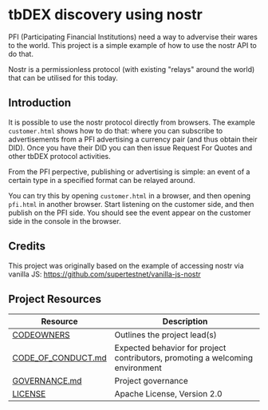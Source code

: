 # tbDEX discovery using nostr

PFI (Participating Financial Institutions) need a way to advervise their wares to the world. This project is a simple example of how to use the nostr API to do that.

Nostr is a permissionless protocol (with existing "relays" around the world) that can be utilised for this today.  

## Introduction

It is possible to use the nostr protocol directly from browsers. The example `customer.html` shows how to do that: where you can subscribe to advertisements from a PFI advertising a currency pair (and thus obtain their DID). Once you have their DID you can then issue Request For Quotes and other tbDEX protocol activities. 

From the PFI perpective, publishing or advertising is simple: an event of a certain type in a specified format can be relayed around. 

You can try this by opening `customer.html` in a browser, and then opening `pfi.html` in another browser. Start listening on the customer side, and then publish on the PFI side. You should see the event appear on the customer side in the console in the browser. 



## Credits

This project was originally based on the example of accessing nostr via vanilla JS: https://github.com/supertestnet/vanilla-js-nostr 


## Project Resources

| Resource                                   | Description                                                                    |
| ------------------------------------------ | ------------------------------------------------------------------------------ |
| [CODEOWNERS](./CODEOWNERS)                 | Outlines the project lead(s)                                                   |
| [CODE_OF_CONDUCT.md](./CODE_OF_CONDUCT.md) | Expected behavior for project contributors, promoting a welcoming environment |
| [GOVERNANCE.md](./GOVERNANCE.md)           | Project governance                                                             |
| [LICENSE](./LICENSE)                       | Apache License, Version 2.0                                                    |